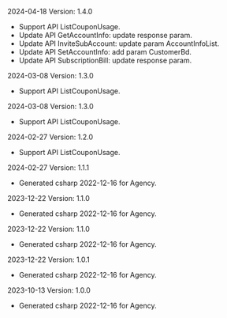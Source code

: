 2024-04-18 Version: 1.4.0
- Support API ListCouponUsage.
- Update API GetAccountInfo: update response param.
- Update API InviteSubAccount: update param AccountInfoList.
- Update API SetAccountInfo: add param CustomerBd.
- Update API SubscriptionBill: update response param.


2024-03-08 Version: 1.3.0
- Support API ListCouponUsage.


2024-03-08 Version: 1.3.0
- Support API ListCouponUsage.


2024-02-27 Version: 1.2.0
- Support API ListCouponUsage.


2024-02-27 Version: 1.1.1
- Generated csharp 2022-12-16 for Agency.

2023-12-22 Version: 1.1.0
- Generated csharp 2022-12-16 for Agency.

2023-12-22 Version: 1.1.0
- Generated csharp 2022-12-16 for Agency.

2023-12-22 Version: 1.0.1
- Generated csharp 2022-12-16 for Agency.

2023-10-13 Version: 1.0.0
- Generated csharp 2022-12-16 for Agency.

